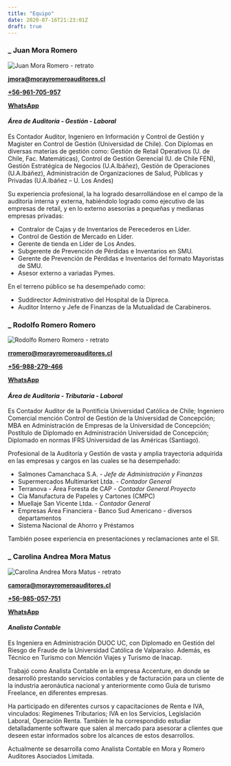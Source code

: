```yaml
---
title: "Equipo"
date: 2020-07-16T21:23:01Z
draft: true
---
```


### _ Juan Mora Romero

![Juan Mora Romero - retrato](/img/jmora.jpg)

[**jmora@morayromeroauditores.cl**](mailto:jmora@morayromeroauditores.cl)

[**+56-961-705-957**](tel:+56961705957)

[**WhatsApp**](https://web.whatsapp.com/send?phone=56961705957)

#### _Área de Auditoría - Gestión - Laboral_

Es Contador Auditor, Ingeniero en Información y Control de Gestión y Magister
en Control de Gestión (Universidad de Chile).  Con Diplomas en diversas materias
de gestión como: Gestión de Retail Operativos (U. de Chile, Fac. Matemáticas),
Control de Gestión Gerencial (U. de Chile FEN), Gestión Estratégica de Negocios
(U.A.Ibáñez), Gestión de Operaciones (U.A.Ibáñez), Administración de
Organizaciones de Salud, Públicas y Privadas (U.A.Ibáñez – U. Los Andes)

Su experiencia profesional, la ha logrado desarrollándose en el campo de la
auditoría interna y externa, habiéndolo logrado como ejecutivo de las empresas
de retail, y en lo externo asesorías a pequeñas y medianas empresas privadas:

* Contralor de Cajas y de Inventarios de Perecederos en Líder.
* Control de Gestión de Mercado en Líder.
* Gerente de tienda en Líder de Los Andes.
* Subgerente de Prevención de Pérdidas e Inventarios en SMU.
* Gerente de Prevención de Pérdidas e Inventarios del formato Mayoristas de SMU.
* Asesor externo a variadas Pymes.

En el terreno público se ha desempeñado como:

* Suddirector Administrativo del Hospital de la Dipreca.
* Auditor Interno y Jefe de Finanzas de la Mutualidad de Carabineros.

### _ Rodolfo Romero Romero

![Rodolfo Romero Romero - retrato](/img/rromero.jpg)

[**rromero@morayromeroauditores.cl**](mailto:rromero@morayromeroauditores.cl)

[**+56-988-279-466**](tel:+56988279466)

[**WhatsApp**](https://web.whatsapp.com/send?phone=56988279466)

#### _Área de Auditoria - Tributaria - Laboral_

Es Contador Auditor de la Pontificia Universidad Católica de Chile; Ingeniero
Comercial mención Control de Gestión de la Universidad de Concepción; MBA en
Administración de Empresas de la Universidad de Concepción; Postítulo de
Diplomado en Administración Universidad de Concepción; Diplomado en normas
IFRS Universidad de las Américas (Santiago).

Profesional de la Auditoría y Gestión  de vasta y amplia trayectoria adquirida
en las empresas y cargos en las cuales se ha desempeñado:

* Salmones Camanchaca S.A. - _Jefe de Administración y Finanzas_
* Supermercados Multimarket Ltda. - _Contador General_
* Terranova - Área Foresta de CAP - _Contador General Proyecto_
* Cía Manufactura de Papeles y Cartones (CMPC)
* Muellaje San Vicente Ltda. - _Contador General_
* Empresas Área Financiera - Banco Sud Americano - diversos departamentos
* Sistema Nacional de Ahorro y Préstamos

También posee experiencia en presentaciones y reclamaciones ante el SII.

### _ Carolina Andrea Mora Matus

![Carolina Andrea Mora Matus - retrato](/img/camora.jpg)

[**camora@morayromeroauditores.cl**](mailto:camora@morayromeroauditores.cl)

[**+56-985-057-751**](tel:+56985057751)

[**WhatsApp**](https://web.whatsapp.com/send?phone=56985057751)

#### _Analista Contable_

Es Ingeniera en Administración DUOC UC, con Diplomado en Gestión del Riesgo de Fraude de la
Universidad Católica de Valparaíso. Además, es Técnico en Turismo con Mención Viajes y Turismo
de Inacap.

Trabajó como Analista Contable en la empresa Accenture, en donde se desarrolló prestando
servicios contables y de facturación para un cliente de la industria aeronáutica nacional y
anteriormente como Guía de turismo Freelance, en diferentes empresas.

Ha participado en diferentes cursos y capacitaciones de Renta e IVA, vinculados: Regímenes
Tributarios; IVA en los Servicios, Legislación Laboral, Operación Renta. También le ha
correspondido estudiar detalladamente software que salen al mercado para asesorar a clientes
que deseen estar informados sobre los alcances de estos desarrollos.

Actualmente se desarrolla como Analista Contable en Mora y Romero Auditores Asociados
Limitada.
